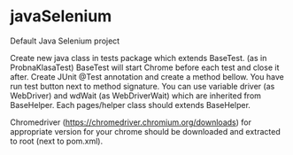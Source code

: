 # javaSelenium
Default Java Selenium project

Create new java class in tests package which extends BaseTest. (as in ProbnaKlasaTest)
BaseTest will start Chrome before each test and close it after.
Create JUnit @Test annotation and create a method bellow.
You have run test button next to method signature.
You can use variable driver (as WebDriver) and wdWait (as WebDriverWait)
which are inherited from BaseHelper.
Each pages/helper class should extends BaseHelper.

Chromedriver (https://chromedriver.chromium.org/downloads) for appropriate version 
for your chrome should be downloaded and extracted to root (next to pom.xml).
